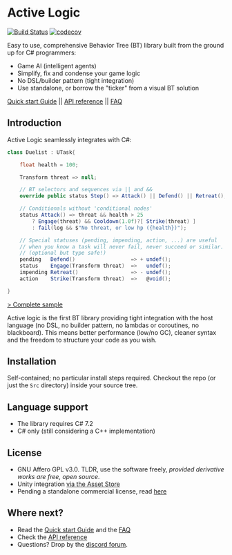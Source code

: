 # Active Logic

[![Build Status](https://travis-ci.com/active-logic/activelogic-cs.svg?branch=master)](https://travis-ci.com/active-logic/activelogic-cs)
[![codecov](https://codecov.io/gh/active-logic/activelogic-cs/branch/master/graph/badge.svg)](https://codecov.io/gh/active-logic/activelogic-cs)

Easy to use, comprehensive Behavior Tree (BT) library built from the ground up for C# programmers:

- Game AI (intelligent agents)
- Simplify, fix and condense your game logic
- No DSL/builder pattern (tight integration)
- Use standalone, or borrow the "ticker" from a visual BT solution

[Quick start Guide](Doc/QuickStart.md) || [API reference](Doc/Reference/Overview.md) || [FAQ](Doc/FAQ.md)

## Introduction

Active Logic seamlessly integrates with C#:

```cs
class Duelist : UTask{

    float health = 100;

    Transform threat => null;

    // BT selectors and sequences via || and &&
    override public status Step() => Attack() || Defend() || Retreat();

    // Conditionals without 'conditional nodes'
    status Attack() => threat && health > 25
        ? Engage(threat) && Cooldown(1.0f)?[ Strike(threat) ]
        : fail(log && $"No threat, or low hp ({health})");

    // Special statuses (pending, impending, action, ...) are useful
    // when you know a task will never fail, never succeed or similar.
    // (optional but type safe!)
    pending   Defend()                  => + undef();
    status    Engage(Transform threat)  =>   undef();
    impending Retreat()                 => - undef();
    action    Strike(Transform threat)  =>   @void();

}
```
[> Complete sample](https://gist.github.com/eelstork/08b8fff3b776e8a9faa262a60a9a183b)

Active logic is the first BT library providing tight integration with the host language 
(no DSL, no builder pattern, no lambdas or coroutines, no blackboard).
This means better performance (low/no GC), cleaner syntax and the freedom to structure your code as you wish.

## Installation

Self-contained; no particular install steps required. Checkout the repo (or just the `Src` directory) inside your source tree.

## Language support

- The library requires C# 7.2
- C# only (still considering a C++ implementation)

## License

- GNU Affero GPL v3.0. TLDR, use the software freely, *provided derivative works are free, open source*.
- Unity integration [via the Asset Store](https://www.assetstore.unity3d.com/#!/content/151850)
- Pending a standalone commercial license, read [here](Doc/Commercial.md)

## Where next?

- Read the [Quick start Guide](Doc/QuickStart.md) and the [FAQ](Doc/FAQ.md)
- Check the [API reference](Doc/Reference/Overview.md)
- Questions? Drop by the [discord forum](https://discord.gg/Jn9TQRR).
